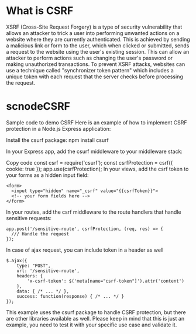 # What is CSRF
XSRF (Cross-Site Request Forgery) is a type of security vulnerability that allows an attacker to trick a user into performing unwanted actions on a website where they are currently authenticated. This is achieved by sending a malicious link or form to the user, which when clicked or submitted, sends a request to the website using the user's existing session. This can allow an attacker to perform actions such as changing the user's password or making unauthorized transactions. To prevent XSRF attacks, websites can use a technique called "synchronizer token pattern" which includes a unique token with each request that the server checks before processing the request.
# scnodeCSRF

Sample code to demo CSRF
Here is an example of how to implement CSRF protection in a Node.js Express application:

Install the csurf package: npm install csurf

In your Express app, add the csurf middleware to your middleware stack:

Copy code
const csrf = require('csurf');
const csrfProtection = csrf({ cookie: true });
app.use(csrfProtection);
In your views, add the csrf token to your forms as a hidden input field:
```
<form>
  <input type="hidden" name="_csrf" value="{{csrfToken}}">
  <!-- your form fields here -->
</form>
```
In your routes, add the csrf middleware to the route handlers that handle sensitive requests:
```
app.post('/sensitive-route', csrfProtection, (req, res) => {
  /// Handle the request
});
```
In case of ajax request, you can include token in a header as well

```
$.ajax({
    type: "POST",
    url: '/sensitive-route',
    headers: {
        'x-csrf-token': $('meta[name="csrf-token"]').attr('content')
    },
    data: { /* ... */ },
    success: function(response) { /* ... */ }
});
```
This example uses the csurf package to handle CSRF protection, but there are other libraries available as well.
Please keep in mind that this is just an example, you need to test it with your specific use case and validate it.


 
